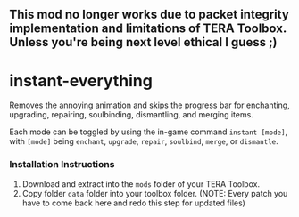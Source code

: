 ## This mod no longer works due to packet integrity implementation and limitations of TERA Toolbox. Unless you're being next level ethical I guess ;)

# instant-everything
Removes the annoying animation and skips the progress bar for enchanting, upgrading, repairing, soulbinding, dismantling, and merging items.

Each mode can be toggled by using the in-game command `instant [mode]`, with `[mode]` being `enchant`, `upgrade`, `repair`, `soulbind`, `merge`, or `dismantle`.

### Installation Instructions

1. Download and extract into the `mods` folder of your TERA Toolbox.
2. Copy folder `data` folder into your toolbox folder. (NOTE: Every patch you have to come back here and redo this step for updated files)
